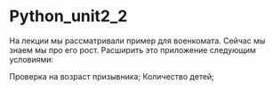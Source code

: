 # Python_unit2_2
На лекции мы рассматривали пример для военкомата. Сейчас мы знаем мы про его рост. Расширить это приложение следующим условиями:

Проверка на возраст призывника;
Количество детей;
